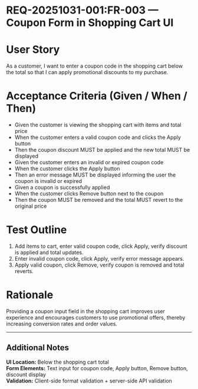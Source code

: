 # REQ-20251031-001:FR-003 — Coupon Form in Shopping Cart UI

# User Story
As a customer, I want to enter a coupon code in the shopping cart below the total so that I can apply promotional discounts to my purchase.

# Acceptance Criteria (Given / When / Then)
- Given the customer is viewing the shopping cart with items and total price
- When the customer enters a valid coupon code and clicks the Apply button
- Then the coupon discount MUST be applied and the new total MUST be displayed
- Given the customer enters an invalid or expired coupon code
- When the customer clicks the Apply button
- Then an error message MUST be displayed informing the user the coupon is invalid or expired
- Given a coupon is successfully applied
- When the customer clicks Remove button next to the coupon
- Then the coupon MUST be removed and the total MUST revert to the original price

# Test Outline
1. Add items to cart, enter valid coupon code, click Apply, verify discount is applied and total updates.
2. Enter invalid coupon code, click Apply, verify error message appears.
3. Apply valid coupon, click Remove, verify coupon is removed and total reverts.

# Rationale
Providing a coupon input field in the shopping cart improves user experience and encourages customers to use promotional offers, thereby increasing conversion rates and order values.

---

## Additional Notes

**UI Location:** Below the shopping cart total  
**Form Elements:** Text input for coupon code, Apply button, Remove button, discount display  
**Validation:** Client-side format validation + server-side API validation
